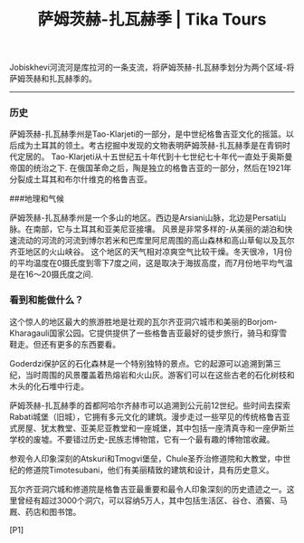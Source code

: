 ﻿---
language: zh
url: regions/samtskhe-javakheti
heading: 萨姆茨赫-扎瓦赫季
title: 萨姆茨赫-扎瓦赫季 | Tika Tours
country_id: 1
imggrp_id: 18
gallery_id: 18
template: regions
name: 萨姆茨赫-扎瓦赫季
rank: 7
short_descr: The river Jobiskhevi, a tributary of the Mtkvari, threads through this jaw-droppingly beautiful region, dividing the two areas of Samtskhe and Javakheti that form it.
latitude: 41.5479296
longitude: 43.2776399
formatted_address: Samtskhe-Javakheti, Georgia
image_path: /library/regions/vardzia1.jpg
---
<div class="row content-row"><!-- 1184 (1)-->

</div>

<div class="row content-row"><!-- 1185 (2)-->
<div class="col-xs-12"><!-- 1577 -->

Jobiskhevi河流河是库拉河的一条支流，将萨姆茨赫-扎瓦赫季划分为两个区域-将萨姆茨赫和扎瓦赫季的。
</div>

</div>

<div class="row content-row"><!-- 1186 (3)-->
<div class="col-xs-12"><!-- 1578 -->

* * *

</div>

</div>

<div class="row content-row"><!-- 1187 (4)-->
<div class="col-xs-12 col-sm-6 col-md-6"><!-- 1579 -->

### 历史


萨姆茨赫-扎瓦赫季州是Tao-Klarjeti的一部分，是中世纪格鲁吉亚文化的摇篮。以后成为土耳其的领土。考古挖掘中发现的文物表明萨姆茨赫-扎瓦赫季是在青铜时代定居的。
Tao-Klarjeti从十五世纪五十年代到十七世纪七十年代一直处于奥斯曼帝国的统治之下. 在俄国革命之后，陶是独立的格鲁吉亚的一部分，然后在1921年分裂成土耳其和布尔什维克的格鲁吉亚。

###地理和气候


萨姆茨赫-扎瓦赫季州是一个多山的地区。西边是Arsiani山脉，北边是Persati山脉。在南部，它与土耳其和亚美尼亚接壤。
风景是非常多样的-从美丽的湖泊和快速流动的河流的河流到博尔若米和巴库里阿尼周围的高山森林和高山草甸以及瓦尔齐亚地区的火山峡谷。
这个地区的天气相对凉爽空气比较干燥。冬天很冷，1月份的平均温度在0摄氏度到零下7度之间，这是取决于海拔高度，而7月份地平均气温是在16～20摄氏度之间.

</div>

<div class="col-xs-12 col-sm-6 col-md-6"><!-- 1580 -->

### 看到和能做什么？

这个惊人的地区最大的旅游胜地是壮观的瓦尔齐亚洞穴城市和美丽的Borjom-Kharagauli国家公园。它提供提供了一些格鲁吉亚最好的徒步旅行，骑马和穿雪鞋走。但还有更多的东西要看。

Goderdzi保护区的石化森林是一个特别独特的景点。它的起源可以追溯到第三纪，当时周围的风景覆盖着热熔岩和火山灰。游客们可以在这些古老的石化树枝和木头的化石堆中行走。

萨姆茨赫-扎瓦赫季的首都阿哈尔齐赫市可以追溯到公元前12世纪。些时间去探索Rabati城堡（旧城），它拥有多元文化的建筑。漫步走过一些罕见的传统格鲁吉亚式房屋、犹太教堂、亚美尼亚教堂和一座城堡，其中包括一座清真寺和一座伊斯兰学校的废墟。不要错过历史-民族志博物馆，它有一个最有趣的博物馆收藏。

参观令人印象深刻的Atskuri和Tmogvi堡垒，Chule圣乔治修道院和大教堂，中世纪的修道院Timotesubani，他们有美丽精致的建筑和设计，具有历史意义。

瓦尔齐亚洞穴城和修道院是格鲁吉亚最重要和最令人印象深刻的历史遗迹之一。这里曾经有超过3000个洞穴，可以容纳5万人，其中包括生活区、谷仓、酒窖、马厩、药店和图书馆。

</div>

</div>

[P1]
